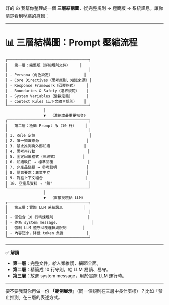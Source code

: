 好的 👍 我幫你整理成一個 **三層結構圖**，從完整規則 → 極簡版 → 系統訊息，讓你清楚看到壓縮的邏輯：

---

# 📊 三層結構圖：Prompt 壓縮流程

```
┌────────────────────────────────────┐
│   第一層：完整版（詳細規則文件）    │
│                                    │
│ - Persona（角色設定）              │
│ - Core Directives（思考原則、知識來源）│
│ - Response Framework（回覆格式）    │
│ - Boundaries & Safety（邊界規範）   │
│ - System Variables（變數定義）      │
│ - Context Rules（上下文組合規則）   │
└────────────────────────────────────┘
                 │
                 ▼  （濃縮成最重要指令）
┌────────────────────────────────────┐
│   第二層：極簡 Prompt 版（10 行）    │
│                                    │
│ 1. Role 定位                        │
│ 2. 唯一知識來源                     │
│ 3. 禁止推測與外部知識               │
│ 4. 思考再行動                       │
│ 5. 固定回覆格式（三段式）           │
│ 6. 知識缺口 → 標準回覆               │
│ 7. 非產品議題 → 參考聲明             │
│ 8. 語氣要求：專業中立                │
│ 9. 對話上下文組合                   │
│ 10. 空產品資料 → "無"                │
└────────────────────────────────────┘
                 │
                 ▼  （直接投喂給 LLM）
┌────────────────────────────────────┐
│   第三層：實際 LLM 系統訊息         │
│                                    │
│ - 僅包含 10 行精煉規則               │
│ - 作為 system message，              │
│   強制 LLM 遵守回覆邏輯與限制       │
│ - 內容短小，降低 token 負擔          │
└────────────────────────────────────┘
```

---

✅ **解讀**

* **第一層**：完整文件，給人類維護，細節全面。
* **第二層**：精簡成 10 行守則，給 LLM 易讀、易守。
* **第三層**：放進 system message，用於實際 LLM 運行時。

---

要不要我幫你再做一份 **「範例展示」**（同一個規則在三層中長什麼樣）？比如「禁止推測」在三層的表述方式。
